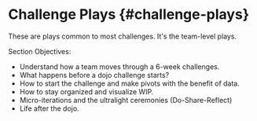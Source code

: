 
# Challenge Plays {#challenge-plays}

These are plays common to most challenges. It's the team-level plays.

Section Objectives:

- Understand how a team moves through a 6-week challenges.
- What happens before a dojo challenge starts?
- How to start the challenge and make pivots with the benefit of data.
- How to stay organized and visualize WIP.
- Micro-iterations and the ultralight ceremonies (Do-Share-Reflect)
- Life after the dojo.